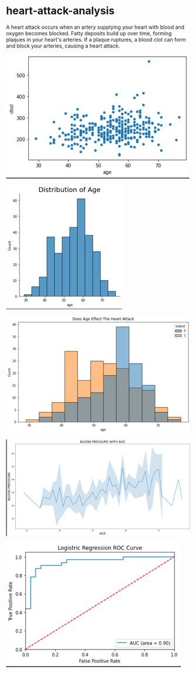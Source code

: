 # heart-attack-analysis
A heart attack occurs when an artery supplying your heart with blood and oxygen becomes blocked. Fatty deposits build up over time, forming plaques in your heart's arteries. If a plaque ruptures, a blood clot can form and block your arteries, causing a heart attack.

![](images/one.PNG)

![](images/two.PNG)

![](images/three.PNG)

![](images/four.PNG)

![](images/five.PNG)
